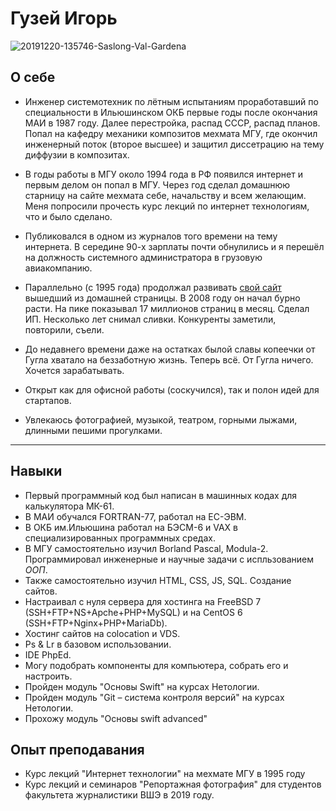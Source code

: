 # Гузей Игорь

![20191220-135746-Saslong-Val-Gardena](https://user-images.githubusercontent.com/113085590/201348442-4402509f-f7c9-435e-9ea2-0e2c00f81eda.jpeg)

## О себе

* Инженер системотехник по лётным испытаниям проработавший по специальности в Ильюшинском ОКБ первые годы после окончания МАИ в 1987 году.
Далее перестройка, распад СССР, распад планов.
Попал на кафедру механики композитов мехмата МГУ, где окончил инженерный поток (второе высшее) и защитил диссетрацию на тему диффузии в композитах.
* В годы работы в МГУ около 1994 года в РФ появился интернет и первым делом он попал в МГУ.
Через год сделал домашнюю старницу на сайте мехмата себе, начальству и всем желающим. Меня попросили прочесть курс лекций по интернет технологиям, что и было сделано.
* Публиковался в одном из журналов того времени на тему интернета.
В середине 90-х зарплаты почти обнулились и я перешёл на должность системного администратора в грузовую авиакомпанию.
* Параллельно (с 1995 года) продолжал развивать [свой сайт](https://guzei.com/) вышедший из домашней страницы. В 2008 году он начал бурно расти. На пике показывал 17 миллионов страниц в месяц. Сделал ИП. Несколько лет снимал сливки. Конкуренты заметили, повторили, съели.
* До недавнего времени даже на остатках былой славы копеечки от Гугла хватало на беззаботную жизнь.
Теперь всё. От Гугла ничего. Хочется зарабатывать.
* Открыт как для офисной работы (соскучился), так и полон идей для стартапов.

* Увлекаюсь фотографией, музыкой, театром, горными лыжами, длинными пешими прогулками.

---

## Навыки
* Первый программный код был написан в машинных кодах для калькулятора МК-61.
* В МАИ обучался FORTRAN-77, работал на ЕС-ЭВМ.
* В ОКБ им.Ильюшина работал на БЭСМ-6 и VAX в специализированных программных средах.
* В МГУ самостоятельно изучил Borland Pascal, Modula-2. Программировал инженерные и научные задачи с испльзованием *ООП*.
* Также самостоятельно изучил HTML, CSS, JS, SQL. Создание сайтов.
* Настраивал с нуля сервера для хостинга на FreeBSD 7 (SSH+FTP+NS+Apche+PHP+MySQL) и на CentOS 6 (SSH+FTP+Nginx+PHP+MariaDb).
* Хостинг сайтов на colocation и VDS.
* Ps & Lr в базовом использовании.
* IDE PhpEd.
* Могу подобрать компоненты для компьютера, собрать его и настроить.
* Пройден модуль "Основы Swift" на курсах Нетологии.
* Пройден модуль "Git – система контроля версий" на курсах Нетологии.
* Прохожу модуль "Основы swift advanced"

## Опыт преподавания
* Курс лекций "Интернет технологии" на мехмате МГУ в 1995 году
* Курс лекций и семинаров "Репортажная фотография" для студентов факультета журналистики ВШЭ в 2019 году.
